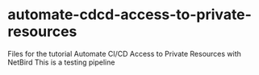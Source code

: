 # automate-cdcd-access-to-private-resources
Files for the tutorial Automate CI/CD Access to Private Resources with NetBird
This is a testing pipeline
